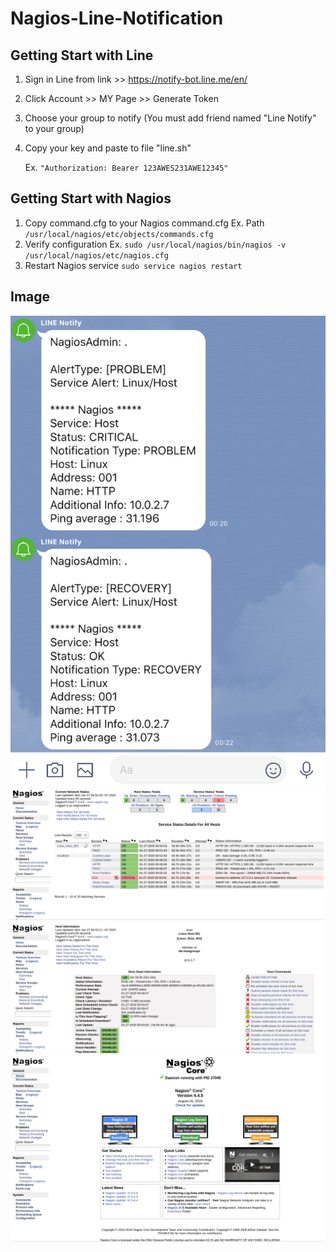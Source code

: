 # Nagios-Line-Notification

## Getting Start with Line

1. Sign in Line from link >> https://notify-bot.line.me/en/
2. Click Account >> MY Page >> Generate Token 
3. Choose your group to notify (You must add friend named "Line Notify" to your group)
4. Copy your key and paste to file "line.sh" 

    Ex. `"Authorization: Bearer 123AWES231AWE12345"`


## Getting Start with Nagios

1. Copy command.cfg to your Nagios command.cfg
  Ex. Path `/usr/local/nagios/etc/objects/commands.cfg`
2. Verify configuration
  Ex. `sudo /usr/local/nagios/bin/nagios -v /usr/local/nagios/etc/nagios.cfg`
3. Restart Nagios service
  `sudo service nagios restart`

## Image
![Image1](./markdown/img1.png)
![Image1](./markdown/img2.png)
![Image1](./markdown/img3.png)
![Image1](./markdown/img4.png)

